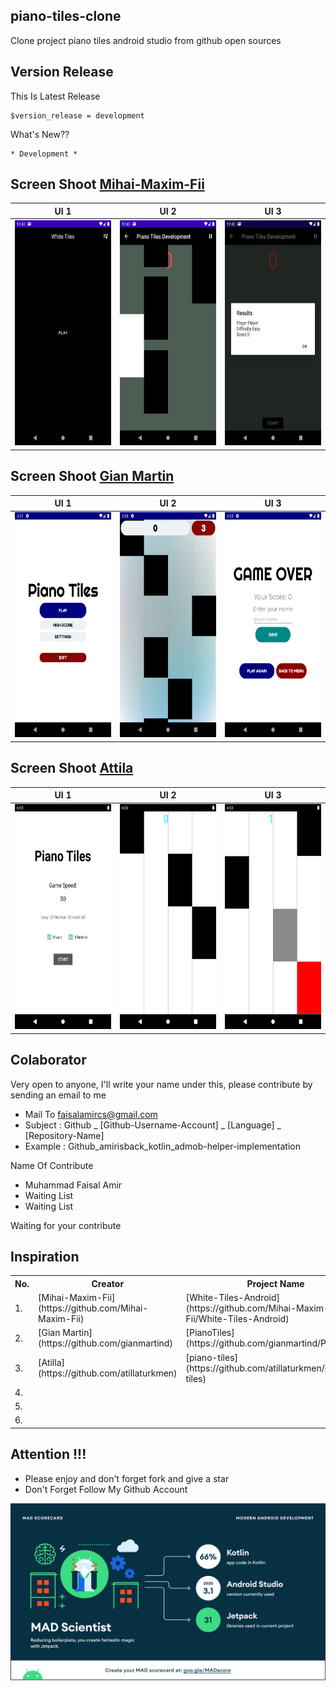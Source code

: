 ## piano-tiles-clone
Clone project piano tiles android studio from github open sources

## Version Release
This Is Latest Release

    $version_release = development

What's New??

    * Development *

## Screen Shoot [Mihai-Maxim-Fii](https://github.com/Mihai-Maxim-Fii)
| UI 1 | UI 2 | UI 3 |
|:----:|:----:|:----:|
|<img width="200px" height="360px" src="docs/image/ss_1.png"> | <img width="200px" height="360px" src="docs/image/ss_2.png"> | <img width="200px" height="360px" src="docs/image/ss_3.png"> |

## Screen Shoot [Gian Martin](https://github.com/gianmartind)
| UI 1 | UI 2 | UI 3 |
|:----:|:----:|:----:|
|<img width="200px" height="360px" src="docs/image/ss_4.png"> | <img width="200px" height="360px" src="docs/image/ss_5.png"> | <img width="200px" height="360px" src="docs/image/ss_6.png"> |

## Screen Shoot [Attila](https://github.com/atillaturkmen)
| UI 1 | UI 2 | UI 3 |
|:----:|:----:|:----:|
|<img width="200px" height="360px" src="docs/image/ss_7.png"> | <img width="200px" height="360px" src="docs/image/ss_8.png"> | <img width="200px" height="360px" src="docs/image/ss_9.png"> |

## Colaborator
Very open to anyone, I'll write your name under this, please contribute by sending an email to me

- Mail To faisalamircs@gmail.com
- Subject : Github _ [Github-Username-Account] _ [Language] _ [Repository-Name]
- Example : Github_amirisback_kotlin_admob-helper-implementation

Name Of Contribute
- Muhammad Faisal Amir
- Waiting List
- Waiting List

Waiting for your contribute

## Inspiration

<table>
    <tr>
        <th>No.</th>
        <th>Creator</th>
        <th>Project Name</th>
    </tr>
    <tr>
        <td>1.</td>
        <td>[Mihai-Maxim-Fii](https://github.com/Mihai-Maxim-Fii)</td>
        <td>[White-Tiles-Android](https://github.com/Mihai-Maxim-Fii/White-Tiles-Android)</td>
    </tr>
    <tr>
        <td>2.</td>
        <td>[Gian Martin](https://github.com/gianmartind)</td>
        <td>[PianoTiles](https://github.com/gianmartind/PianoTiles)</td>
    </tr>
    <tr>
        <td>3.</td>
        <td>[Atilla](https://github.com/atillaturkmen)</td>
        <td>[piano-tiles](https://github.com/atillaturkmen/piano-tiles)</td>
    </tr>
    <tr>
        <td>4.</td>
        <td></td>
        <td></td>
    </tr>
    <tr>
        <td>5.</td>
        <td></td>
        <td></td>
    </tr>
    <tr>
        <td>6.</td>
        <td></td>
        <td></td>
    </tr>


</table>

## Attention !!!
- Please enjoy and don't forget fork and give a star
- Don't Forget Follow My Github Account


![ScreenShoot Apps](docs/image/mad_score.png?raw=true)
